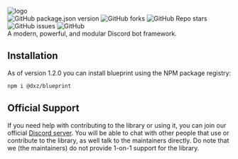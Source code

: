 ![logo](https://siasky.net/EACyoXDqOUO61hZ7-qnF_DZOs7UJuMUjn7HL7eQeD0XQ7A)  
![GitHub package.json version](https://img.shields.io/github/package-json/v/blueprint-js/blueprint?style=flat-square)
![GitHub forks](https://img.shields.io/github/forks/blueprint-js/blueprint?style=flat-square)
![GitHub Repo stars](https://img.shields.io/github/stars/blueprint-js/blueprint?style=flat-square)
![GitHub issues](https://img.shields.io/github/issues/blueprint-js/blueprint?style=flat-square)
![GitHub](https://img.shields.io/github/license/blueprint-js/blueprint?style=flat-square)  
A modern, powerful, and modular Discord bot framework.

## Installation

As of version 1.2.0 you can install blueprint using the NPM package registry:

```bash
npm i @dxz/blueprint
```

## Official Support

If you need help with contributing to the library or using it, you can join our official [Discord server](https://discord.gg/gcH8rPTGhx).
You will be able to chat with other people that use or contribute to the library, as well talk to the maintainers directly. Do note that
we (the maintainers) do not provide 1-on-1 support for the library.
